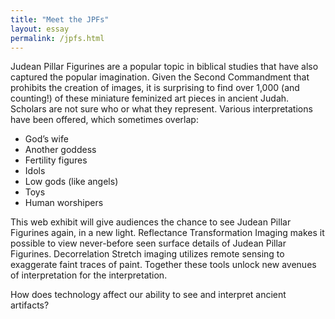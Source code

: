 ```yaml
---
title: "Meet the JPFs"
layout: essay
permalink: /jpfs.html
---
```


Judean Pillar Figurines are a popular topic in biblical studies that have also captured the popular imagination. Given the Second Commandment that prohibits the creation of images, it is surprising to find over 1,000 (and counting!) of these miniature feminized art pieces in ancient Judah. Scholars are not sure who or what they represent. Various interpretations have been offered, which sometimes overlap:

- God’s wife
- Another goddess
- Fertility figures
- Idols
- Low gods (like angels)
- Toys
- Human worshipers 

This web exhibit will give audiences the chance to see Judean Pillar Figurines again, in a new light. Reflectance Transformation Imaging makes it possible to view never-before seen surface details of Judean Pillar Figurines. Decorrelation Stretch imaging utilizes remote sensing to exaggerate faint traces of paint. Together these tools unlock new avenues of interpretation for the interpretation. 

How does technology affect our ability to see and interpret ancient artifacts?